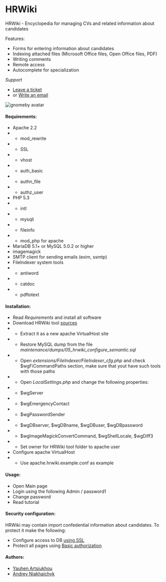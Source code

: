 HRWiki
======

HRWiki - Encyclopedia for managing CVs and related information about candidates

Features:

* Forms for entering information about candidates
* Indexing attached files (Microsoft Office files, Open Office files, PDF)
* Writing comments
* Remote access
* Autocomplete for specialization

*Support*
* [Leave a ticket](https://github.com/gnomeby/hrwiki/issues/new)
* or [Write an email](mailto:hrwiki-support@holey.org)

![gnomeby avatar](http://niakhaichyk.org/andrey/img/lisa_small_32.png)

#### Requirements:
* Apache 2.2
* * mod_rewrite
* * SSL
* * vhost
* * auth_basic
* * authn_file
* * authz_user
* PHP 5.3
* * intl
* * mysqli
* * fileinfo
* * mod_php for apache
* MariaDB 5.1+ or MySQL 5.0.2 or higher
* imagemagick
* SMTP client for sending emails (exim, ssmtp)
* FileIndexer system tools
* * antiword
* * catdoc
* * pdftotext

#### Installation:
* Read *Requirements* and install all software
* Download HRWiki tool [sources](https://github.com/gnomeby/hrwiki/archive/master.zip)
* * Extract it as a new apache VirtualHost site
* * Restore MySQL dump from the file *maintenance/dumps/05_hrwiki_configure_semantic.sql*
* * Open *extensions/FileIndexer/FileIndexer_cfg.php* and check $wgFiCommandPaths section, make sure that yout have such tools with those paths
* * Open *LocalSettings.php* and change the following properties:
* * $wgServer
* * $wgEmergencyContact
* * $wgPasswordSender
* * $wgDBserver, $wgDBname, $wgDBuser, $wgDBpassword
* * $wgImageMagickConvertCommand, $wgShellLocale, $wgDiff3
* * Set owner for HRWiki tool folder to apache user 
* Configure apache VirtualHost
* * Use apache.hrwiki.example.conf as example

#### Usage:
* Open Main page
* Login using the following Admin / password1
* Change password
* Read tutorial

#### Security configuration:
HRWiki may contain import confedential information about candidates. To protect it make the following:
* Configure access to DB [using SSL](http://httpd.apache.org/docs/2.2/ssl/)
* Protect all pages using [Basic authorization](http://httpd.apache.org/docs/2.2/howto/auth.html)

#### Authors:
* [Yauhen Artsiukhou](https://github.com/jsirex)
* [Andrey Niakhaichyk](https://github.com/gnomeby)
